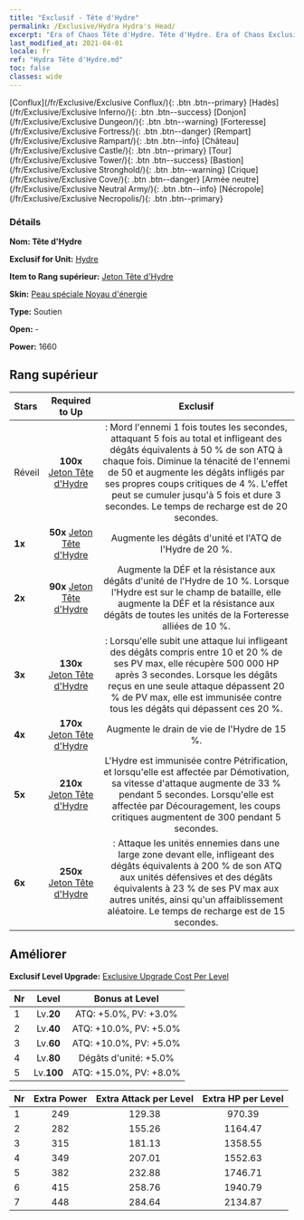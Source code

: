```yaml
---
title: "Exclusif - Tête d'Hydre"
permalink: /Exclusive/Hydra Hydra's Head/
excerpt: "Era of Chaos Tête d'Hydre. Tête d'Hydre. Era of Chaos Exclusif Tête d'Hydre. Hydre Exclusif."
last_modified_at: 2021-04-01
locale: fr
ref: "Hydra Tête d'Hydre.md"
toc: false
classes: wide
---
```

 [Conflux](/fr/Exclusive/Exclusive Conflux/){: .btn .btn--primary} [Hadès](/fr/Exclusive/Exclusive Inferno/){: .btn .btn--success} [Donjon](/fr/Exclusive/Exclusive Dungeon/){: .btn .btn--warning} [Forteresse](/fr/Exclusive/Exclusive Fortress/){: .btn .btn--danger} [Rempart](/fr/Exclusive/Exclusive Rampart/){: .btn .btn--info} [Château](/fr/Exclusive/Exclusive Castle/){: .btn .btn--primary} [Tour](/fr/Exclusive/Exclusive Tower/){: .btn .btn--success} [Bastion](/fr/Exclusive/Exclusive Stronghold/){: .btn .btn--warning} [Crique](/fr/Exclusive/Exclusive Cove/){: .btn .btn--danger} [Armée neutre](/fr/Exclusive/Exclusive Neutral Army/){: .btn .btn--info} [Nécropole](/fr/Exclusive/Exclusive Necropolis/){: .btn .btn--primary} 

### Détails
 **Nom: Tête d'Hydre** 

 **Exclusif for Unit:** [Hydre](/fr/units/Hydra/) 

 **Item to Rang supérieur:** [Jeton Tête d'Hydre](/fr/Items/con_997/)

 **Skin:** [Peau spéciale Noyau d'énergie](/fr/Items/con_665/)

 **Type:** Soutien

 **Open:** -

 **Power:** 1660

## Rang supérieur

  |     Stars    |  Required to Up | Exclusif |
  |:-------------|:---------------:|:---------------:|
  |  Réveil  | **100x** [Jeton Tête d'Hydre](/fr/Items/con_997/) | <Gloutonnerie> : Mord l'ennemi 1 fois toutes les secondes, attaquant 5 fois au total et infligeant des dégâts équivalents à 50 % de son ATQ à chaque fois. Diminue la ténacité de l'ennemi de 50 et augmente les dégâts infligés par ses propres coups critiques de 4 %. L'effet peut se cumuler jusqu'à 5 fois et dure 3 secondes. Le temps de recharge est de 20 secondes. |
  | **1x** <i class="fas fa-star"/> | **50x** [Jeton Tête d'Hydre](/fr/Items/con_997/) | Augmente les dégâts d'unité et l'ATQ de l'Hydre de 20 %. |
  | **2x** <i class="fas fa-star"/> | **90x** [Jeton Tête d'Hydre](/fr/Items/con_997/) | Augmente la DÉF et la résistance aux dégâts d'unité de l'Hydre de 10 %. Lorsque l'Hydre est sur le champ de bataille, elle augmente la DÉF et la résistance aux dégâts de toutes les unités de la Forteresse alliées de 10 %. |
  | **3x** <i class="fas fa-star"/> | **130x** [Jeton Tête d'Hydre](/fr/Items/con_997/) | <Renaissance> : Lorsqu'elle subit une attaque lui infligeant des dégâts compris entre 10 et 20 % de ses PV max, elle récupère 500 000 HP après 3 secondes. Lorsque les dégâts reçus en une seule attaque dépassent 20 % de PV max, elle est immunisée contre tous les dégâts qui dépassent ces 20 %. |
  | **4x** <i class="fas fa-star"/> | **170x** [Jeton Tête d'Hydre](/fr/Items/con_997/) | Augmente le drain de vie de l'Hydre de 15 %. |
  | **5x** <i class="fas fa-star"/> | **210x** [Jeton Tête d'Hydre](/fr/Items/con_997/) | L'Hydre est immunisée contre Pétrification, et lorsqu'elle est affectée par Démotivation, sa vitesse d'attaque augmente de 33 % pendant 5 secondes. Lorsqu'elle est affectée par Découragement, les coups critiques augmentent de 300 pendant 5 secondes. |
  | **6x** <i class="fas fa-star"/> | **250x** [Jeton Tête d'Hydre](/fr/Items/con_997/) | <Souffle du chaos> : Attaque les unités ennemies dans une large zone devant elle, infligeant des dégâts équivalents à 200 % de son ATQ aux unités défensives et des dégâts équivalents à 23 % de ses PV max aux autres unités, ainsi qu'un affaiblissement aléatoire. Le temps de recharge est de 15 secondes. |


## Améliorer
 **Exclusif Level Upgrade:** [Exclusive Upgrade Cost Per Level](/Exclusive/ExclusiveUpgradeCostPerLevel/)

  |  Nr  |   Level  | Bonus at Level |
  |:-----|:--------:|:--------------:|
  | 1 | Lv.**20** | ATQ: +5.0%, PV: +3.0% |
  | 2 | Lv.**40** | ATQ: +10.0%, PV: +5.0% |
  | 3 | Lv.**60** | ATQ: +10.0%, PV: +5.0% |
  | 4 | Lv.**80** | Dégâts d'unité: +5.0% |
  | 5 | Lv.**100** | ATQ: +15.0%, PV: +8.0% |


  |  Nr  |  Extra Power | Extra Attack per Level | Extra HP per Level |
  |:-----|:--------:|:--------:|:--------:|
  | 1 | 249 | 129.38 | 970.39 |
  | 2 | 282 | 155.26 | 1164.47 |
  | 3 | 315 | 181.13 | 1358.55 |
  | 4 | 349 | 207.01 | 1552.63 |
  | 5 | 382 | 232.88 | 1746.71 |
  | 6 | 415 | 258.76 | 1940.79 |
  | 7 | 448 | 284.64 | 2134.87 |


